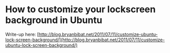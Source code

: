 How to customize your lockscreen background in Ubuntu
=====================================================

Write-up here: [http://blog.bryanbibat.net/2011/07/11/customize-ubuntu-lock-screen-background/](http://blog.bryanbibat.net/2011/07/11/customize-ubuntu-lock-screen-background/)

